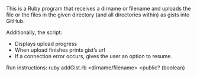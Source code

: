 This is a Ruby program that receives a dirname or filename and uploads the file or the files in the given directory (and all directories within) as gists into GitHub.

Additionally, the script:
* Displays upload progress
* When upload finishes prints gist’s url
* If a connection error occurs, gives the user an option to resume.

Run instructions:
ruby addGist.rb <dirname/filename> <public? (boolean)